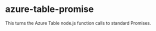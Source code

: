 azure-table-promise
===================

This turns the Azure Table node.js function calls to standard Promises.